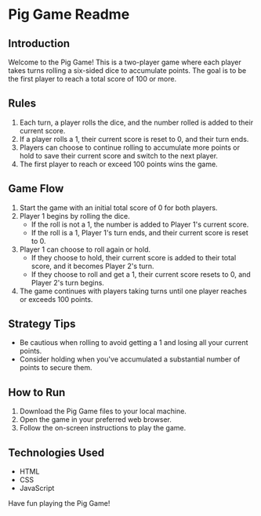 # Pig Game Readme

## Introduction

Welcome to the Pig Game! This is a two-player game where each player takes turns rolling a six-sided dice to accumulate points. The goal is to be the first player to reach a total score of 100 or more.

## Rules

1. Each turn, a player rolls the dice, and the number rolled is added to their current score.
2. If a player rolls a 1, their current score is reset to 0, and their turn ends.
3. Players can choose to continue rolling to accumulate more points or hold to save their current score and switch to the next player.
4. The first player to reach or exceed 100 points wins the game.

## Game Flow

1. Start the game with an initial total score of 0 for both players.
2. Player 1 begins by rolling the dice.
   - If the roll is not a 1, the number is added to Player 1's current score.
   - If the roll is a 1, Player 1's turn ends, and their current score is reset to 0.
3. Player 1 can choose to roll again or hold.
   - If they choose to hold, their current score is added to their total score, and it becomes Player 2's turn.
   - If they choose to roll and get a 1, their current score resets to 0, and Player 2's turn begins.
4. The game continues with players taking turns until one player reaches or exceeds 100 points.

## Strategy Tips

- Be cautious when rolling to avoid getting a 1 and losing all your current points.
- Consider holding when you've accumulated a substantial number of points to secure them.

## How to Run

1. Download the Pig Game files to your local machine.
2. Open the game in your preferred web browser.
3. Follow the on-screen instructions to play the game.

## Technologies Used

- HTML
- CSS
- JavaScript

Have fun playing the Pig Game!

